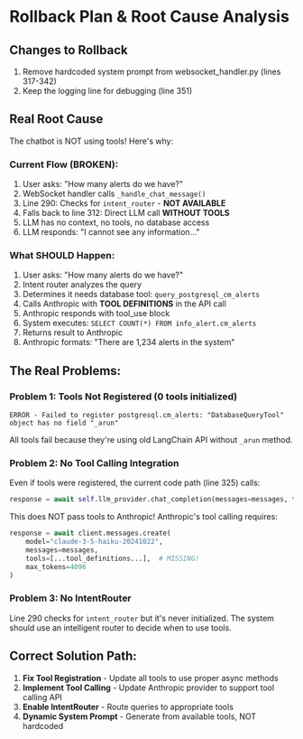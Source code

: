 # Rollback Plan & Root Cause Analysis

## Changes to Rollback
1. Remove hardcoded system prompt from websocket_handler.py (lines 317-342)
2. Keep the logging line for debugging (line 351)

## Real Root Cause

The chatbot is NOT using tools! Here's why:

### Current Flow (BROKEN):
1. User asks: "How many alerts do we have?"
2. WebSocket handler calls `_handle_chat_message()`
3. Line 290: Checks for `intent_router` - **NOT AVAILABLE**
4. Falls back to line 312: Direct LLM call **WITHOUT TOOLS**
5. LLM has no context, no tools, no database access
6. LLM responds: "I cannot see any information..."

### What SHOULD Happen:
1. User asks: "How many alerts do we have?"
2. Intent router analyzes the query
3. Determines it needs database tool: `query_postgresql_cm_alerts`
4. Calls Anthropic with **TOOL DEFINITIONS** in the API call
5. Anthropic responds with tool_use block
6. System executes: `SELECT COUNT(*) FROM info_alert.cm_alerts`
7. Returns result to Anthropic
8. Anthropic formats: "There are 1,234 alerts in the system"

## The Real Problems:

### Problem 1: Tools Not Registered (0 tools initialized)
```
ERROR - Failed to register postgresql.cm_alerts: "DatabaseQueryTool" object has no field "_arun"
```
All tools fail because they're using old LangChain API without `_arun` method.

### Problem 2: No Tool Calling Integration
Even if tools were registered, the current code path (line 325) calls:
```python
response = await self.llm_provider.chat_completion(messages=messages, temperature=0.7)
```

This does NOT pass tools to Anthropic! Anthropic's tool calling requires:
```python
response = await client.messages.create(
    model="claude-3-5-haiku-20241022",
    messages=messages,
    tools=[...tool_definitions...],  # MISSING!
    max_tokens=4096
)
```

### Problem 3: No IntentRouter
Line 290 checks for `intent_router` but it's never initialized. The system should use an intelligent router to decide when to use tools.

## Correct Solution Path:

1. **Fix Tool Registration** - Update all tools to use proper async methods
2. **Implement Tool Calling** - Update Anthropic provider to support tool calling API
3. **Enable IntentRouter** - Route queries to appropriate tools
4. **Dynamic System Prompt** - Generate from available tools, NOT hardcoded
